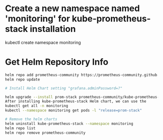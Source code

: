 # Create a new namespace named 'monitoring' for kube-prometheus-stack installation
kubectl create namespace monitoring

# Get Helm Repository Info
   ```bash
helm repo add prometheus-community https://prometheus-community.github.io/helm-charts
helm repo update

# Install Helm Chart setting "grafana.adminPassword=?"

helm upgrade --install prom-stack prometheus-community/kube-prometheus-stack --namespace monitoring --set grafana.adminPassword="admin_123*"
After installing kube-prometheus-stack Helm chart, we can use the 
kubectl get all -n monitoring
kubectl --namespace monitoring get pods -l "release=prom-stack"

# Remove the helm charts
helm uninstall kube-prometheus-stack --namespace monitoring
helm repo list
helm repo remove prometheus-community

